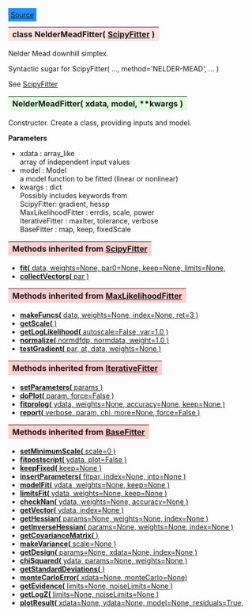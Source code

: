 ---
---

<div class="button">
  <span style="background-color: DodgerBlue; color: White;  border:5px solid DodgerBlue">
<a href=https://github.com/dokester/BayesicFitting/blob/master/BayesicFitting/source/ScipyFitter.py target=_blank>Source</a></span></div>

<a name="NelderMeadFitter"></a>
<table><thead style="background-color:#FFE0E0; width:100%"><tr><th style="text-align:left">
<strong>class NelderMeadFitter(</strong> <a href="./ScipyFitter.html">ScipyFitter</a> ) 
</th></tr></thead></table>
<p>

Nelder Mead downhill simplex.

Syntactic sugar for
    ScipyFitter( ..., method='NELDER-MEAD', ... )<br>

See [ScipyFitter](./ScipyFitter.md)


<a name="NelderMeadFitter"></a>
<table><thead style="background-color:#E0FFE0; width:100%"><tr><th style="text-align:left">
<strong>NelderMeadFitter(</strong> xdata, model, **kwargs ) 
</th></tr></thead></table>
<p>

Constructor.
Create a class, providing inputs and model.

<b>Parameters</b>

* xdata  :  array_like<br>
    array of independent input values<br>
* model  :  Model<br>
    a model function to be fitted (linear or nonlinear)<br>
* kwargs  :  dict<br>
    Possibly includes keywords from<br>
        ScipyFitter:            gradient, hessp<br>
        MaxLikelihoodFitter :   errdis, scale, power<br>
        IterativeFitter :       maxIter, tolerance, verbose<br>
        BaseFitter :            map, keep, fixedScale<br>


<table><thead style="background-color:#FFD0D0; width:100%"><tr><th style="text-align:left">
<strong>Methods inherited from</strong> <a href="./ScipyFitter.html">ScipyFitter</a></th></tr></thead></table>


* [<strong>fit(</strong> data, weights=None, par0=None, keep=None, limits=None,](./ScipyFitter.md#fit)
* [<strong>collectVectors(</strong> par ) ](./ScipyFitter.md#collectVectors)


<table><thead style="background-color:#FFD0D0; width:100%"><tr><th style="text-align:left">
<strong>Methods inherited from</strong> <a href="./MaxLikelihoodFitter.html">MaxLikelihoodFitter</a></th></tr></thead></table>


* [<strong>makeFuncs(</strong> data, weights=None, index=None, ret=3 ) ](./MaxLikelihoodFitter.md#makeFuncs)
* [<strong>getScale(</strong> ) ](./MaxLikelihoodFitter.md#getScale)
* [<strong>getLogLikelihood(</strong> autoscale=False, var=1.0 ) ](./MaxLikelihoodFitter.md#getLogLikelihood)
* [<strong>normalize(</strong> normdfdp, normdata, weight=1.0 ) ](./MaxLikelihoodFitter.md#normalize)
* [<strong>testGradient(</strong> par, at, data, weights=None )](./MaxLikelihoodFitter.md#testGradient)


<table><thead style="background-color:#FFD0D0; width:100%"><tr><th style="text-align:left">
<strong>Methods inherited from</strong> <a href="./IterativeFitter.html">IterativeFitter</a></th></tr></thead></table>


* [<strong>setParameters(</strong> params )](./IterativeFitter.md#setParameters)
* [<strong>doPlot(</strong> param, force=False )](./IterativeFitter.md#doPlot)
* [<strong>fitprolog(</strong> ydata, weights=None, accuracy=None, keep=None ) ](./IterativeFitter.md#fitprolog)
* [<strong>report(</strong> verbose, param, chi, more=None, force=False ) ](./IterativeFitter.md#report)


<table><thead style="background-color:#FFD0D0; width:100%"><tr><th style="text-align:left">
<strong>Methods inherited from</strong> <a href="./BaseFitter.html">BaseFitter</a></th></tr></thead></table>


* [<strong>setMinimumScale(</strong> scale=0 ) ](./BaseFitter.md#setMinimumScale)
* [<strong>fitpostscript(</strong> ydata, plot=False ) ](./BaseFitter.md#fitpostscript)
* [<strong>keepFixed(</strong> keep=None ) ](./BaseFitter.md#keepFixed)
* [<strong>insertParameters(</strong> fitpar, index=None, into=None ) ](./BaseFitter.md#insertParameters)
* [<strong>modelFit(</strong> ydata, weights=None, keep=None )](./BaseFitter.md#modelFit)
* [<strong>limitsFit(</strong> ydata, weights=None, keep=None ) ](./BaseFitter.md#limitsFit)
* [<strong>checkNan(</strong> ydata, weights=None, accuracy=None )](./BaseFitter.md#checkNan)
* [<strong>getVector(</strong> ydata, index=None )](./BaseFitter.md#getVector)
* [<strong>getHessian(</strong> params=None, weights=None, index=None )](./BaseFitter.md#getHessian)
* [<strong>getInverseHessian(</strong> params=None, weights=None, index=None )](./BaseFitter.md#getInverseHessian)
* [<strong>getCovarianceMatrix(</strong> )](./BaseFitter.md#getCovarianceMatrix)
* [<strong>makeVariance(</strong> scale=None )](./BaseFitter.md#makeVariance)
* [<strong>getDesign(</strong> params=None, xdata=None, index=None )](./BaseFitter.md#getDesign)
* [<strong>chiSquared(</strong> ydata, params=None, weights=None )](./BaseFitter.md#chiSquared)
* [<strong>getStandardDeviations(</strong> )](./BaseFitter.md#getStandardDeviations)
* [<strong>monteCarloError(</strong> xdata=None, monteCarlo=None)](./BaseFitter.md#monteCarloError)
* [<strong>getEvidence(</strong> limits=None, noiseLimits=None )](./BaseFitter.md#getEvidence)
* [<strong>getLogZ(</strong> limits=None, noiseLimits=None )](./BaseFitter.md#getLogZ)
* [<strong>plotResult(</strong> xdata=None, ydata=None, model=None, residuals=True,](./BaseFitter.md#plotResult)
